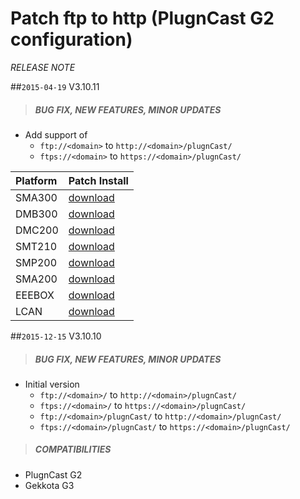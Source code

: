 # Patch ftp to http (PlugnCast G2 configuration)
*RELEASE NOTE*

##`2015-04-19` V3.10.11
>##### **BUG FIX, NEW FEATURES, MINOR UPDATES**
- Add support of
	- ```ftp://<domain>``` to ```http://<domain>/plugnCast/```
	- ```ftps://<domain>``` to ```https://<domain>/plugnCast/```


|              Platform                             |    Patch Install    |
| :------------------------------------------------ | :------------------ |
| SMA300 | [download](https://github.com/Qeedji/archives/blob/master/downloads/patch-pncg2-ftp-to-http/pncg2%20ftp%20to%20http-sma300-patch-3.10.11.frm) |
| DMB300 | [download](https://github.com/Qeedji/archives/blob/master/downloads/patch-pncg2-ftp-to-http/pncg2%20ftp%20to%20http-dmb300-patch-3.10.11.frm) |
| DMC200 | [download](https://github.com/Qeedji/archives/blob/master/downloads/patch-pncg2-ftp-to-http/pncg2%20ftp%20to%20http-dmc200-patch-3.10.11.frm) |
| SMT210 | [download](https://github.com/Qeedji/archives/blob/master/downloads/patch-pncg2-ftp-to-http/pncg2%20ftp%20to%20http-smt210-patch-3.10.11.frm) |
| SMP200 | [download](https://github.com/Qeedji/archives/blob/master/downloads/patch-pncg2-ftp-to-http/pncg2%20ftp%20to%20http-smp200-patch-3.10.11.frm) |
| SMA200 | [download](https://github.com/Qeedji/archives/blob/master/downloads/patch-pncg2-ftp-to-http/pncg2%20ftp%20to%20http-sma200-patch-3.10.11.frm) |
| EEEBOX | [download](https://github.com/Qeedji/archives/blob/master/downloads/patch-pncg2-ftp-to-http/pncg2%20ftp%20to%20http-eeebox-patch-3.10.11.frm) |
| LCAN |   [download](https://github.com/Qeedji/archives/blob/master/downloads/patch-pncg2-ftp-to-http/pncg2%20ftp%20to%20http-lcan-patch-3.10.11.frm) |


##`2015-12-15` V3.10.10
>##### **BUG FIX, NEW FEATURES, MINOR UPDATES**
- Initial version
 	- ```ftp://<domain>/``` to ```http://<domain>/plugnCast/```
	- ```ftps://<domain>/``` to ```https://<domain>/plugnCast/```
	- ```ftp://<domain>/plugnCast/``` to ```http://<domain>/plugnCast/```
	- ```ftps://<domain>/plugnCast/``` to ```https://<domain>/plugnCast/```
>##### **COMPATIBILITIES**
- PlugnCast G2
- Gekkota G3




